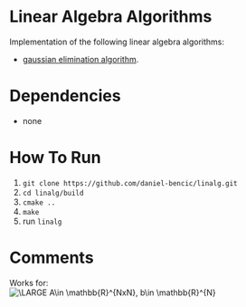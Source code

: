 # Linear Algebra Algorithms

Implementation of the following linear algebra algorithms: 
* [gaussian elimination algorithm](https://en.wikipedia.org/wiki/Gaussian_elimination).

# Dependencies
* none

# How To Run
1. `git clone https://github.com/daniel-bencic/linalg.git`
2. `cd linalg/build`
4. `cmake ..`
5. `make`
6. run `linalg`

# Comments
Works for: </br>
<img src="https://latex.codecogs.com/svg.latex?\LARGE&space;A\in&space;\mathbb{R}^{NxN},&space;b\in&space;\mathbb{R}^{N}" title="\LARGE A\in \mathbb{R}^{NxN}, b\in \mathbb{R}^{N}" />
